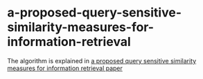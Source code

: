 # a-proposed-query-sensitive-similarity-measures-for-information-retrieval
The algorithm is explained in [a proposed query sensitive similarity measures for information retrieval paper](./article.pdf)
